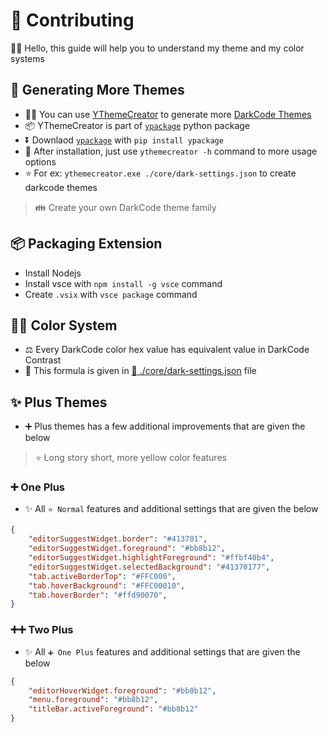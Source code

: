 # 💖 Contributing

🙋‍♂️ Hello, this guide will help you to understand my theme and my color systems

## 🚀 Generating More Themes

- 💁‍♂️ You can use [YThemeCreator](https://github.com/yedhrab/YThemeCreator) to generate more [DarkCode Themes](https://marketplace.visualstudio.com/items?itemName=yedhrab.darkcode-theme-adopted-python-and-markdown)
- 📦 YThemeCreator is part of [`ypackage`](https://github.com/yedhrab/YPackage) python package
- ⏬ Downlaod [`ypackage`](https://github.com/yedhrab/YPackage) with `pip install ypackage`
- 🐣 After installation, just use `ythemecreator -h` command to more usage options
- ⭐ For ex: `ythemecreator.exe ./core/dark-settings.json` to create darkcode themes

> 👪 Create your own DarkCode theme family

## 📦 Packaging Extension

- Install Nodejs
- Install vsce with `npm install -g vsce` command
- Create `.vsix` with `vsce package` command

## 👨‍💻 Color System

- ⚖️ Every DarkCode color hex value has equivalent value in DarkCode Contrast 
- 🧮 This formula is given in [📜 ./core/dark-settings.json](./core/dark-settings.json) file

## ✨ Plus Themes

- ➕ Plus themes has a few additional improvements that are given the below

> ⭐ Long story short, more yellow color features

### ➕ One Plus

- ✨ All `⭐ Normal` features and additional settings that are given the below

```json
{
    "editorSuggestWidget.border": "#413701",
    "editorSuggestWidget.foreground": "#bb8b12",
    "editorSuggestWidget.highlightForeground": "#ffbf40b4",
    "editorSuggestWidget.selectedBackground": "#41370177",
    "tab.activeBorderTop": "#FFC000",
    "tab.hoverBackground": "#FFC00010",
    "tab.hoverBorder": "#ffd90070",
}
```

### ➕➕ Two Plus

- ✨ All `➕ One Plus` features and additional settings that are given the below

```json
{
    "editorHoverWidget.foreground": "#bb8b12",
    "menu.foreground": "#bb8b12",
    "titleBar.activeForeground": "#bb8b12"
}
```
